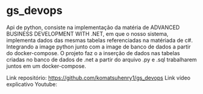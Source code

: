 # gs_devops

Api de python, consiste na implementação da matéria de ADVANCED BUSINESS DEVELOPMENT WITH .NET, em que o nosso sistema, implementa dados das mesmas tabelas referenciadas na matériada de c#. Integrando a image python junto com a image de banco de dados a partir do docker-compose. O projeto faz o a inserção de dados nas tabelas criadas no banco de dados de .net a partir do arquivo .py e .sql trabalharem juntos em um docker-compose.


Link repositório: https://github.com/komatsuhenry1/gs_devops
Link vídeo explicativo Youtube: 

